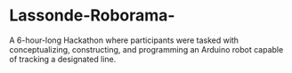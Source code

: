 # Lassonde-Roborama-
A 6-hour-long Hackathon where participants were tasked with conceptualizing, constructing, and programming an Arduino robot capable of tracking a designated line.
